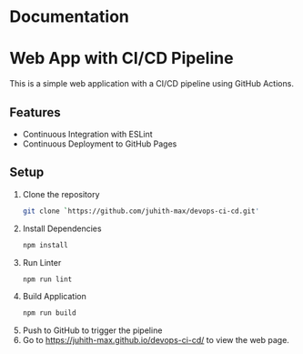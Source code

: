 # Documentation
# Web App with CI/CD Pipeline
This is a simple web application with a CI/CD pipeline using GitHub Actions.
## Features
- Continuous Integration with ESLint
- Continuous Deployment to GitHub Pages
## Setup
1. Clone the repository
   ```bash
   git clone `https://github.com/juhith-max/devops-ci-cd.git'
   ```
2. Install Dependencies
   ```bash
   npm install
   ```
3. Run Linter
   ```bash
   npm run lint
   ```
4. Build Application
   ```bash
   npm run build
   ```
5. Push to GitHub to trigger the pipeline
6. Go to https://juhith-max.github.io/devops-ci-cd/ to view the web page.
